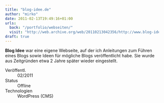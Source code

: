 ```yaml
---
title: "blog-idee.de"
author: "mirko"
date: 2011-02-13T19:49:16+01:00
urls:
  back: "/portfolio/webseiten/"
  visit: "http://web.archive.org/web/20110213042356/http://www.blog-idee.de:80/"
draft: true
---
```


**Blog Idee** war eine eigene Webseite, auf der ich Anleitungen zum Führen eines Blogs sowie Ideen für mögliche Blogs veröffentlicht habe. Sie wurde aus Zeitgründen etwa 2 Jahre später wieder eingestellt.

<dl>
  <dt>Veröffentl.</dt><dd>02/2011</dd>
  <dt>Status</dt><dd>Offline</dd>
  <dt>Technologien</dt><dd>WordPress (CMS)</dd>
</dl>
